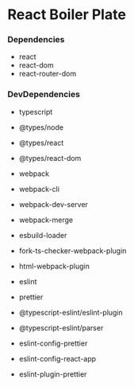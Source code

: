 # React Boiler Plate

### Dependencies

- react
- react-dom
- react-router-dom

### DevDependencies

- typescript
- @types/node
- @types/react
- @types/react-dom

- webpack
- webpack-cli
- webpack-dev-server
- webpack-merge
- esbuild-loader
- fork-ts-checker-webpack-plugin
- html-webpack-plugin

- eslint
- prettier
- @typescript-eslint/eslint-plugin
- @typescript-eslint/parser
- eslint-config-prettier
- eslint-config-react-app
- eslint-plugin-prettier
